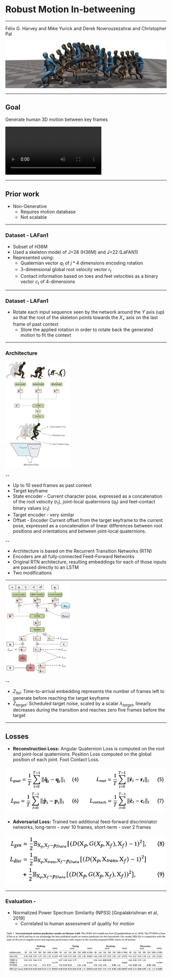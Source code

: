 # Robust Motion In-betweening
---
Félix G. Harvey and Mike Yurick and Derek Nowrouzezahrai and Christopher Pal

![header](../assets/header.png)

---

## Goal

Generate human 3D motion between key frames

<!-- https://static-wordpress.akamaized.net/montreal.ubisoft.com/wp-content/uploads/2020/07/30140202/blanktrans2_HQ.mp4 -->
<video data-autoplay src="../assets/example.mp4"></video>

---

## Prior work

* Non-Generative
    * Requires motion database
    * Not scalable

---

### Dataset - LAFan1
* Subset of H36M
* Used a skeleton model of J=28 (H36M) and J=22 (LaFAN1)
* Represented using:
    * Quaternian vector $q_t$ of $j * 4$ dimensions encoding rotation
    * 3-dimensional global root velocity vector $r_t$
    * Contact information based on toes and feet velocities as a binary vector $c_t$ of 4-dimensions

---

### Dataset - LAFan1
* Rotate each input sequence seen by the network around the $Y$ axis (up) so that the root of the skeleton points towards the $X_+$ axis on the last frame of past context
    *  Store the applied rotation in order to rotate back the generated motion to fit the context

---

### Architecture 
<!-- ![architecture](../assets/toplevel.png) -->
<img src="../assets/toplevel.png" width="40%">

--

* Up to 10 seed frames as past context 
* Target keyframe
* State encoder - Current character pose, expressed as a concatenation of the root velocity ($r_t$), joint-local quaternions ($q_t$) and feet-contact binary values ($c_t$)
* Target encoder - very similar
* Offset - Encoder Current offset from the target keyframe to the current pose, expressed as a concatenation of linear differences between root positions and orientations and between joint-local quaternions.

--

* Architecture is based on the Recurrent Transition Networks (RTN)
* Encoders are all fully-connected Feed-Forward Networks
* Original RTN architecture, resulting embeddings for each of those inputs are passed directly to an LSTM
* Two modifications

---

<!-- ![architecture](../assets/full.png) -->
<img src="../assets/full.png" width="40%">

--

* $Z_{tta}$: Time-to-arrival embedding represents the number of frames left to generate before reaching the target keyframe
* $Z_{target}$: Scheduled target noise, scaled by a scalar $\lambda_{target}$, linearly decreases during the transition and reaches zero five frames before the target

---

## Losses

* **Reconstruction Loss:** Angular Quaternion Loss is computed on the root and joint-local quaternions. Position Loss computed on the global position of each joint. Foot Contact Loss.

![recon_losses](../assets/losses.png)

* **Adversarial Loss:** Trained two additional feed-forward discriminator networks, long-term - over 10 frames, short-term - over 2 frames
​

![gen_losses](../assets/gen_loss.png)

---

### Evaluation - 

* Normalized Power Spectrum Similarity (NPSS) [Gopalakrishnan et al, 2019]
    * Correlated to human assessment of quality
for motion

![results](../assets/results.png)
